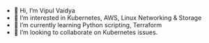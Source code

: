 - 👋 Hi, I’m Vipul Vaidya
- 👀 I’m interested in Kubernetes, AWS, Linux Networking & Storage 
- 🌱 I’m currently learning Python scripting, Terraform
- 💞️ I’m looking to collaborate on Kubernetes issues.
